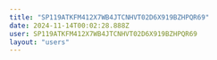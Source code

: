 ```yaml
---
title: "SP119ATKFM412X7WB4JTCNHVT02D6X919BZHPQR69"
date: 2024-11-14T00:02:28.888Z
user: SP119ATKFM412X7WB4JTCNHVT02D6X919BZHPQR69
layout: "users"
---
```

    